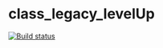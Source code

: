 # class_legacy_levelUp
[![Build status](https://ci.appveyor.com/api/projects/status/fry2hdcd27phxen7?svg=true)](https://ci.appveyor.com/project/Legata/class-legacy-levelup)
